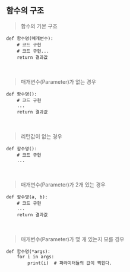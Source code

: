 ## 함수의 구조

> 함수의 기본 구조
```
def 함수명(매개변수):
    # 코드 구현
    # 코드 구현...
    return 결과값
```
　　
> 매개변수(Parameter)가 없는 경우
```
def 함수명():
    # 코드 구현
    ...
    return 결과값
```
　　
> 리턴값이 없는 경우
```
def 함수명():
    # 코드 구현
    ...
```
　　
> 매개변수(Parameter)가 2개 있는 경우 
```
def 함수명(a, b):
    # 코드 구현
    ...
    return 결과값
```
　　
> 매개변수(Parameter)가 몇 개 있는지 모를 경우
```
def 함수명(*args):
    for i in args:
        print(i)  # 파라미터들의 값이 찍힌다.
```
